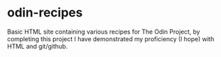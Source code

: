 # odin-recipes

Basic HTML site containing various recipes for The Odin Project, by completing this project I have demonstrated my proficiency (I hope) with HTML and git/github.
